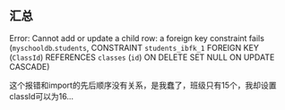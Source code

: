## 汇总

Error: Cannot add or update a child row: a foreign key constraint fails (`myschooldb`.`students`, CONSTRAINT `students_ibfk_1` FOREIGN KEY (`ClassId`) REFERENCES `classes` (`id`) ON DELETE SET NULL ON UPDATE CASCADE)

这个报错和import的先后顺序没有关系，是我蠢了，班级只有15个，我却设置classId可以为16...